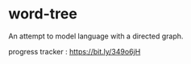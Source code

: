 # word-tree
An attempt to model language with a directed graph.


progress tracker : https://bit.ly/349o6jH
